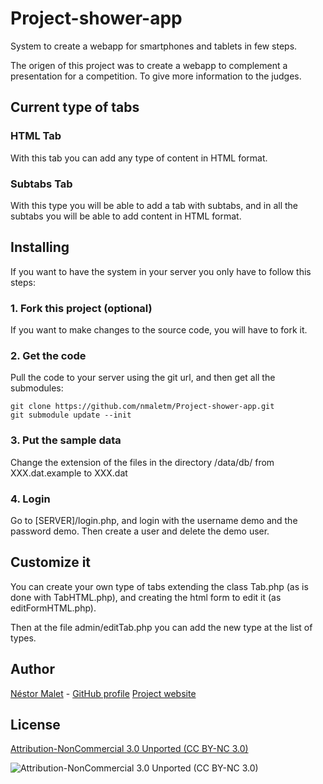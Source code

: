 Project-shower-app
==================

System to create a webapp for smartphones and tablets in few steps. 

The origen of this project was to create a webapp to complement a presentation for a competition. To give more information to the judges.


## Current type of tabs

### HTML Tab

With this tab you can add any type of content in HTML format.

### Subtabs Tab

With this type you will be able to add a tab with subtabs, and in all the subtabs you will be able to add content in HTML format.

## Installing

If you want to have the system in your server you only have to follow this steps:

### 1. Fork this project (optional)

If you want to make changes to the source code, you will have to fork it.

### 2. Get the code

Pull the code to your server using the git url, and then get all the submodules:
```
git clone https://github.com/nmaletm/Project-shower-app.git
git submodule update --init
```
### 3. Put the sample data

Change the extension of the files in the directory /data/db/ from XXX.dat.example  to XXX.dat

### 4. Login

Go to [SERVER]/login.php, and login with the username demo and the password demo. Then create a user and delete the demo user.

## Customize it
 
You can create your own type of tabs extending the class Tab.php (as is done with TabHTML.php), and creating the html form to edit it (as editFormHTML.php).

Then at the file admin/editTab.php you can add the new type at the list of types.

## Author

[Néstor Malet][0] - [GitHub profile][1]
[Project website][4]

## License
[Attribution-NonCommercial 3.0 Unported (CC BY-NC 3.0)][3]

![Attribution-NonCommercial 3.0 Unported (CC BY-NC 3.0)][2]

 [0]: http://www.storn.es/en/home
 [1]: https://github.com/nmaletm
 [2]: http://i.creativecommons.org/l/by-nc/3.0/88x31.png
 [3]: http://creativecommons.org/licenses/by-nc/3.0/
 [4]: http://nmaletm.github.io/Project-shower-app/
